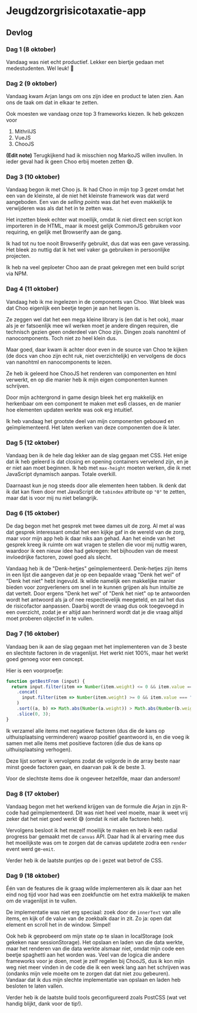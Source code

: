 # Jeugdzorgrisicotaxatie-app

## Devlog

### Dag 1 (8 oktober)
Vandaag was niet echt productief. Lekker een biertje gedaan met medestudenten. Wel leuk! :beer:

### Dag 2 (9 oktober)
Vandaag kwam Arjan langs om ons zijn idee en product te laten zien. Aan ons de taak om dat in elkaar te zetten.

Ook moesten we vandaag onze top 3 frameworks kiezen.
Ik heb gekozen voor
1. MithrilJS
2. VueJS
3. ChooJS

**(Edit note)** Terugkijkend had ik misschien nog MarkoJS willen invullen. In ieder geval had ik geen Choo erbij moeten zetten :sweat_smile:.

### Dag 3 (10 oktober)
Vandaag begon ik met Choo js. Ik had Choo in mijn top 3 gezet omdat het een van de kleinste, al de niet hét kleinste framework was dat werd aangeboden. Een van de _selling points_ was dat het even makkelijk te verwijderen was als dat het in te zetten was.

Het inzetten bleek echter wat moeilijk, omdat ik niet direct een script kon importeren in de HTML, maar ik moest gelijk CommonJS gebruiken voor requiring, en gelijk met Browserify aan de gang.

Ik had tot nu toe nooit Browserify gebruikt, dus dat was een gave verassing. Het bleek zo nuttig dat ik het wel vaker ga gebruiken in persoonlijke projecten.

Ik heb na veel geploeter Choo aan de praat gekregen met een build script via NPM.

### Dag 4 (11 oktober)
Vandaag heb ik me ingelezen in de components van Choo. Wat bleek was dat Choo eigenlijk een beetje tegen je aan het liegen is.

Ze zeggen wel dat het een mega kleine library is (en dat is het ook), maar als je er fatsoenlijk mee wil werken moet je andere dingen requiren, die technisch gezien geen onderdeel van Choo zijn. Dingen zoals nanohtml of nanocomponents. Toch niet zo heel klein dus.

Maar goed, daar kwam ik achter door even in de source van Choo te kijken (de docs van choo zijn echt ruk, niet overzichtelijk) en vervolgens de docs van nanohtml en nanocomponents te lezen.

Ze heb ik geleerd hoe ChooJS het renderen van componenten en html verwerkt, en op die manier heb ik mijn eigen componenten kunnen schrijven.

Door mijn achtergrond in game design bleek het erg makkelijk en herkenbaar om een component te maken met es6 classes, en de manier hoe elementen updaten werkte was ook erg intuitief.

Ik heb vandaag het grootste deel van mijn componenten gebouwd en geïmplementeerd. Het laten werken van deze componenten doe ik later.

### Dag 5 (12 oktober)
Vandaag ben ik de hele dag lekker aan de slag gegaan met CSS. Het enige dat ik heb geleerd is dat closing en opening containers vervelend zijn, en je er niet aan moet beginnen. Ik heb met `max-height` moeten werken, die ik met JavaScript dynamisch aanpas. Totale overkill.

Daarnaast kun je nog steeds door alle elementen heen tabben. Ik denk dat ik dat kan fixen door met JavaScript de `tabindex` attribute op `"0"` te zetten, maar dat is voor mij nu niet belangrijk.

### Dag 6 (15 oktober)
De dag begon met het gesprek met twee dames uit de zorg. Al met al was dat gesprek interessant omdat het een kijkje gaf in de wereld van de zorg, maar voor mijn app heb ik daar niks aan gehad. Aan het einde van het gesprek kreeg ik ruimte om wat vragen te stellen die voor mij nuttig waren, waardoor ik een nieuw idee had gekregen: het bijhouden van de meest invloedrijke factoren, zowel goed als slecht.

Vandaag heb ik de "Denk-hetjes" geïmplementeerd. Denk-hetjes zijn items in een lijst die aangeven dat je op een bepaalde vraag "Denk het wel" of "Denk het niet" hebt ingevuld. Ik wilde namelijk een makkelijke manier bieden voor zorgverleners om snel in te kunnen grijpen als hun intuïtie ze dat vertelt. Door ergens "Denk het wel" of "Denk het niet" op te antwoorden wordt het antwoord als ja of nee respectievelijk meegeteld, en zal het dus de risicofactor aanpassen. Daarbij wordt de vraag dus ook toegevoegd in een overzicht, zodat je er altijd aan herinnerd wordt dat je die vraag altijd moet proberen objectief in te vullen.

### Dag 7 (16 oktober)
Vandaag ben ik aan de slag gegaan met het implementeren van de 3 beste en slechtste factoren in de vragenlijst. Het werkt niet 100%, maar het werkt goed genoeg voor een concept.

Hier is een voorproefje:
```js
function getBestFrom (input) {
  return input.filter(item => Number(item.weight) <= 0 && item.value === "Ja")
    .concat(
      input.filter(item => Number(item.weight) >= 0 && item.value === "Nee")
    )
    .sort((a, b) => Math.abs(Number(a.weight)) > Math.abs(Number(b.weight)) ? 1 : -1)
    .slice(0, 3);
}
```

Ik verzamel alle items met negatieve factoren (dus die de kans op uithuisplaatsing verminderen) waarop positief geantwoord is, en die voeg ik samen met alle items met positieve factoren (die dus de kans op uithuisplaatsing verhogen).

Deze lijst sorteer ik vervolgens zodat de volgorde in de array beste naar minst goede factoren gaan, en daarvan pak ik de beste 3.

Voor de slechtste items doe ik ongeveer hetzelfde, maar dan andersom!

### Dag 8 (17 oktober)
Vandaag begon met het werkend krijgen van de formule die Arjan in zijn R-code had geïmplementeerd. Dit was niet heel veel moeite, maar ik weet vrij zeker dat het niet goed werkt :sweat_smile: (omdat ik niet alle factoren heb).

Vervolgens besloot ik het mezelf moeilijk te maken en heb ik een radial progress bar gemaakt met de `canvas` API. Daar had ik al ervaring mee dus het moeilijkste was om te zorgen dat de canvas updatete zodra een `render` event werd ge-`emit`.

Verder heb ik de laatste puntjes op de i gezet wat betrof de CSS.

### Dag 9 (18 oktober)
Één van de features die ik graag wilde implementeren als ik daar aan het eind nog tijd voor had was een zoekfunctie om het extra makkelijk te maken om de vragenlijst in te vullen.

De implementatie was niet erg speciaal: zoek door de `innerText` van alle items, en kijk of de value van de zoekbalk daar in zit. Zo ja: open dat element en scroll het in de window. Simpel!

Ook heb ik geprobeerd om mijn state op te slaan in localStorage (ook gekeken naar sessionStorage). Het opslaan en laden van die data werkte, maar het renderen van die data werkte alsmaar niet, omdat mijn code een beetje spaghetti aan het worden was. Veel van de logica die andere frameworks voor je doen, moet je zelf regelen bij ChooJS, dus ik kon mijn weg niet meer vinden in de code die ik een week lang aan het schrijven was (ondanks mijn vele moeite om te zorgen dat dat niet zou gebeuren). Vandaar dat ik dus mijn slechte implementatie van opslaan en laden heb besloten te laten vallen.

Verder heb ik de laatste build tools geconfigureerd zoals PostCSS (wat vet handig blijkt, dank voor de tip!).
